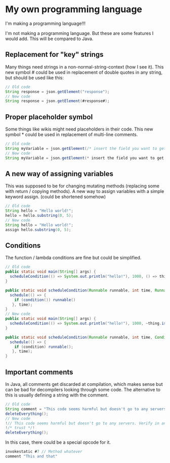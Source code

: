 # My own programming language
I'm making a programming language!!!

I'm not making a programming language. But these are some features I would add.
This will be compared to Java.

## Replacement for "key" strings

Many things need strings in a non-normal-string-context (how I see it). This new symbol # could be used in replacement of double quotes in any string, but should be used like this:
```java
// Old code
String response = json.getElement("response");
// New code
String response = json.getElement(#response#);
```

## Proper placeholder symbol

Some things like wikis might need placeholders in their code. This new symbol * could be used in replacement of multi-line comments.
```java
// Old code
String myVariable = json.getElement(/* insert the field you want to get here*/);
// New code
String myVariable = json.getElement(* insert the field you want to get here *);
```

## A new way of assigning variables

This was supposed to be for changing mutating methods (replacing some with return / copying methods). A new way to assign variables with a simple keyword assign. (could be shortened somehow)
```java
// Old code
String hello = "Hello world!";
hello = hello.substring(0, 5);
// New code
String hello = "Hello world!";
assign hello.substring(0, 5);
```

## Conditions

The function / lambda conditions are fine but could be simplified.
```java
// Old code
public static void main(String[] args) {
  scheduleCondition(() => System.out.println("hello!"), 1000, () => thing.isTrue);
}

public static void scheduleCondition(Runnable runnable, int time, Runnable condition) {
  schedule(() => {
    if (condition()) runnable()
   }, time);
}
// New code
public static void main(String[] args) {
  scheduleCondition(() => System.out.println("hello!"), 1000, ~thing.isTrue~);
}

public static void scheduleCondition(Runnable runnable, int time, Condition condition) {
  schedule(() => {
    if (condition) runnable();
   }, time);
}
```

## Important comments

In Java, all comments get discarded at compilation, which makes sense but can be bad for decompilers looking through some code. The alternative to this is usually defining a string with the comment.

```java
// Old code
String comment = "This code seems harmful but doesn't go to any servers. Verify in other classes."
deleteEverything();
// New code
!// This code seems harmful but doesn't go to any servers. Verify in another classes.
!/* trust */!
deleteEverything();
```

In this case, there could be a special opcode for it.
```java
invokestatic #7 // Method whatever
comment "This and that"
```
